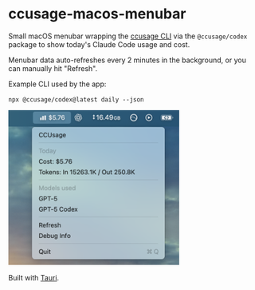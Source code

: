 # ccusage-macos-menubar

Small macOS menubar wrapping the [ccusage CLI](https://github.com/ryoppippi/ccusage) via the `@ccusage/codex` package to show today's Claude Code usage and cost.

Menubar data auto-refreshes every 2 minutes in the background, or you can manually hit "Refresh".

Example CLI used by the app:

```
npx @ccusage/codex@latest daily --json
```

<img src="./screenshot.png" width="343">

Built with [Tauri](https://v2.tauri.app/).
